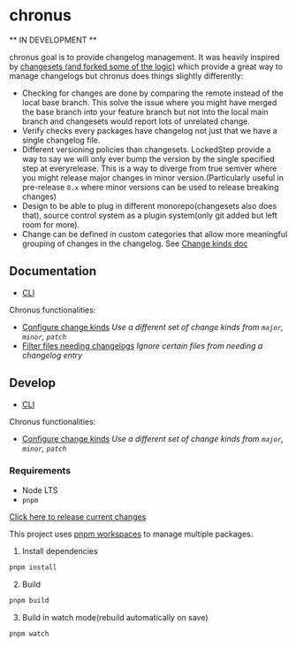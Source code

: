 # chronus

** IN DEVELOPMENT **

chronus goal is to provide changelog management. It was heavily inspired by [changesets (and forked some of the logic)](https://github.com/changesets/changesets) which provide a great way to manage changelogs but chronus does things slightly differently:

- Checking for changes are done by comparing the remote instead of the local base branch. This solve the issue where you might have merged the base branch into your feature branch but not into the local main branch and changesets would report lots of unrelated change.
- Verify checks every packages have changelog not just that we have a single changelog file.
- Different versioning policies than changesets. LockedStep provide a way to say we will only ever bump the version by the single specified step at everyrelease. This is a way to diverge from true semver where you might release major changes in minor version.(Particularly useful in pre-release `0.x` where minor versions can be used to release breaking changes)
- Design to be able to plug in different monorepo(changesets also does that), source control system as a plugin system(only git added but left room for more).
- Change can be defined in custom categories that allow more meaningful grouping of changes in the changelog. See [Change kinds doc](./docs/change-kinds.md)

## Documentation

- [CLI](cli.md)

Chronus functionalities:

- [Configure change kinds](change-kinds.md) _Use a different set of change kinds from `major`, `minor`, `patch`_
- [Filter files needing changelogs](changed-files-filter.md) _Ignore certain files from needing a changelog entry_

## Develop

- [CLI](cli.md)

Chronus functionalities:

- [Configure change kinds](change-kinds.md) _Use a different set of change kinds from `major`, `minor`, `patch`_

### Requirements

- Node LTS
- `pnpm`

[Click here to release current changes](https://github.com/timotheeguerin/chronus/pull/new/publish/auto-release)

This project uses [pnpm workspaces](https://pnpm.io/workspaces) to manage multiple packages.

1. Install dependencies

```bash
pnpm install
```

2. Build

```bash
pnpm build
```

3. Build in watch mode(rebuild automatically on save)

```bash
pnpm watch
```
